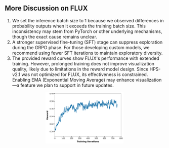 ## More Discussion on FLUX
1. We set the inference batch size to 1 because we observed differences in probability outputs when it exceeds the training batch size. This inconsistency may stem from PyTorch or other underlying mechanisms, though the exact cause remains unclear.
2. A stronger supervised fine-tuning (SFT) stage can suppress exploration during the GRPO phase. For those developing custom models, we recommend using fewer SFT iterations to maintain exploratory diversity.
3. The provided reward curves show FLUX's performance with extended training. However, prolonged training does not improve visualization quality, likely due to limitations in the reward model design. Since HPS-v2.1 was not optimized for FLUX, its effectiveness is constrained. Enabling EMA (Exponential Moving Average) may enhance visualization—a feature we plan to support in future updates.

<div align="center">
<img src=../assets/rewards/opensource_flux_more_steps.png width="49%">
<div>

